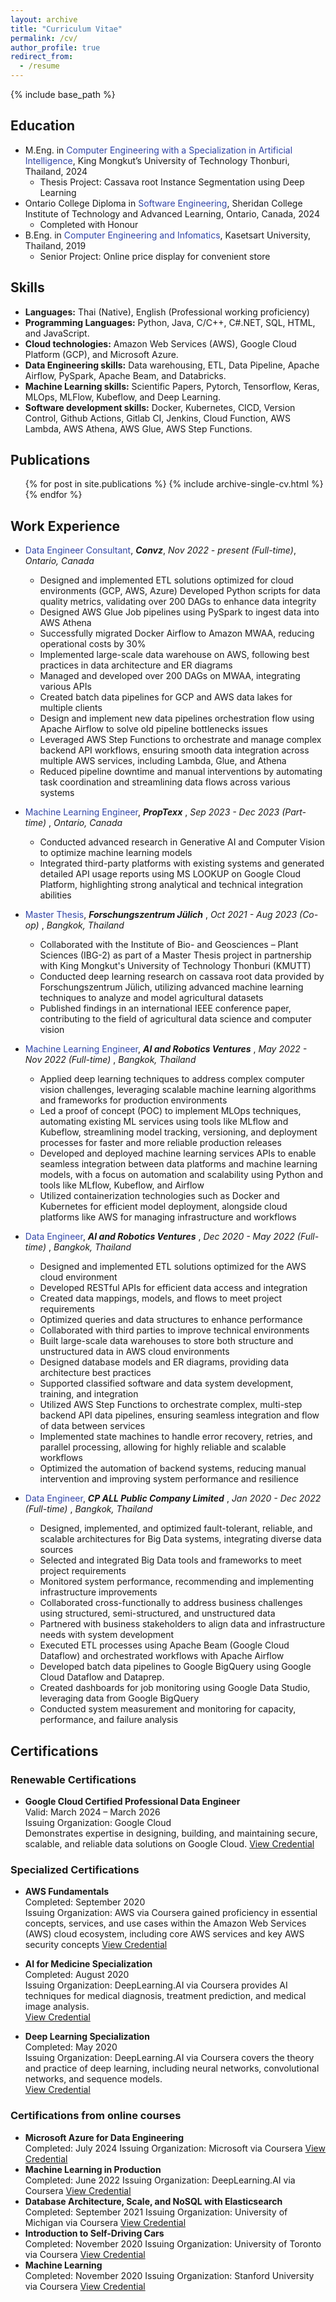 ```yaml
---
layout: archive
title: "Curriculum Vitae"
permalink: /cv/
author_profile: true
redirect_from:
  - /resume
---
```


{% include base_path %}

## Education

- M.Eng. in <span style="color: #3246a8;">Computer Engineering with a Specialization in Artificial Intelligence</span>, King Mongkut’s University of Technology Thonburi, Thailand, 2024
  - Thesis Project: Cassava root Instance Segmentation using Deep Learning
- Ontario College Diploma in <span style="color: #3246a8;">Software Engineering</span>, Sheridan College Institute of Technology and Advanced Learning, Ontario, Canada, 2024
  - Completed with Honour
- B.Eng. in <span style="color: #3246a8;">Computer Engineering and Infomatics</span>, Kasetsart University, Thailand, 2019
  - Senior Project: Online price display for convenient store

## Skills

- **Languages:** Thai (Native), English (Professional working proficiency)
- **Programming Languages:** Python, Java, C/C++, C#.NET, SQL, HTML, and JavaScript.
- **Cloud technologies:** Amazon Web Services (AWS), Google Cloud Platform (GCP), and Microsoft Azure.
- **Data Engineering skills:** Data warehousing, ETL, Data Pipeline, Apache Airflow, PySpark, Apache Beam, and
  Databricks.
- **Machine Learning skills:** Scientific Papers, Pytorch, Tensorflow, Keras, MLOps, MLFlow, Kubeflow, and Deep Learning.
- **Software development skills:** Docker, Kubernetes, CICD, Version Control, Github Actions, Gitlab CI, Jenkins, Cloud Function, AWS Lambda, AWS
  Athena, AWS Glue, AWS Step Functions.

## Publications

  <ul>{% for post in site.publications %}
    {% include archive-single-cv.html %}
  {% endfor %}</ul>
  
## Work Experience

- <span style="color: #3246a8;"> Data Engineer Consultant</span>, **_Convz_**, _Nov 2022 - present (Full-time)_, _Ontario, Canada_

  - Designed and implemented ETL solutions optimized for cloud environments (GCP, AWS, Azure)
    Developed Python scripts for data quality metrics, validating over 200 DAGs to enhance data integrity
  - Designed AWS Glue Job pipelines using PySpark to ingest data into AWS Athena
  - Successfully migrated Docker Airflow to Amazon MWAA, reducing operational costs by 30%
  - Implemented large-scale data warehouse on AWS, following best practices in data architecture and ER diagrams
  - Managed and developed over 200 DAGs on MWAA, integrating various APIs
  - Created batch data pipelines for GCP and AWS data lakes for multiple clients
  - Design and implement new data pipelines orchestration flow using Apache Airflow to solve old pipeline bottlenecks issues
  - Leveraged AWS Step Functions to orchestrate and manage complex backend API workflows, ensuring
    smooth data integration across multiple AWS services, including Lambda, Glue, and Athena
  - Reduced pipeline downtime and manual interventions by automating task coordination and streamlining data flows across various systems
    <br>

- <span style="color: #3246a8;"> Machine Learning Engineer</span>, **_PropTexx_** , _Sep 2023 - Dec 2023 (Part-time)_ , _Ontario, Canada_

  - Conducted advanced research in Generative AI and Computer Vision to optimize machine learning models
  - Integrated third-party platforms with existing systems and generated detailed API usage reports using MS LOOKUP on Google Cloud Platform, highlighting strong analytical and technical integration abilities
    <br>

- <span style="color: #3246a8;"> Master Thesis</span>, **_Forschungszentrum Jülich_** , _Oct 2021 - Aug 2023 (Co-op)_ , _Bangkok, Thailand_

  - Collaborated with the Institute of Bio- and Geosciences – Plant Sciences (IBG-2) as part of a Master Thesis project in partnership with King Mongkut's University of Technology Thonburi (KMUTT)
  - Conducted deep learning research on cassava root data provided by Forschungszentrum Jülich, utilizing advanced machine learning techniques to analyze and model agricultural datasets
  - Published findings in an international IEEE conference paper, contributing to the field of agricultural data science and computer vision
    <br>

- <span style="color: #3246a8;"> Machine Learning Engineer</span>, **_AI and Robotics Ventures_** , _May 2022 - Nov 2022 (Full-time)_ , _Bangkok, Thailand_
  - Applied deep learning techniques to address complex computer vision challenges, leveraging scalable machine learning algorithms and frameworks for production environments
  - Led a proof of concept (POC) to implement MLOps techniques, automating existing ML services using tools like MLflow and Kubeflow, streamlining model tracking, versioning, and deployment processes for faster and more reliable production releases
  - Developed and deployed machine learning services APIs to enable seamless integration between data platforms and machine learning models, with a focus on automation and scalability using Python and tools like MLflow, Kubeflow, and Airflow
  - Utilized containerization technologies such as Docker and Kubernetes for efficient model deployment, alongside cloud platforms like AWS for managing infrastructure and workflows
    <br>
- <span style="color: #3246a8;"> Data Engineer</span>, **_AI and Robotics Ventures_** , _Dec 2020 - May 2022 (Full-time)_ , _Bangkok, Thailand_

  - Designed and implemented ETL solutions optimized for the AWS cloud environment
  - Developed RESTful APIs for efficient data access and integration
  - Created data mappings, models, and flows to meet project requirements
  - Optimized queries and data structures to enhance performance
  - Collaborated with third parties to improve technical environments
  - Built large-scale data warehouses to store both structure and unstructured data in AWS cloud environments
  - Designed database models and ER diagrams, providing data architecture best practices
  - Supported classified software and data system development, training, and integration
  - Utilized AWS Step Functions to orchestrate complex, multi-step backend API data pipelines, ensuring seamless integration and flow of data between services
  - Implemented state machines to handle error recovery, retries, and parallel processing, allowing for highly reliable and scalable workflows
  - Optimized the automation of backend systems, reducing manual intervention and improving system performance and resilience
    <br>

- <span style="color: #3246a8;"> Data Engineer</span>, **_CP ALL Public Company Limited_** , _Jan 2020 - Dec 2022 (Full-time)_ , _Bangkok, Thailand_
  - Designed, implemented, and optimized fault-tolerant, reliable, and scalable architectures for Big Data
    systems, integrating diverse data sources
  - Selected and integrated Big Data tools and frameworks to meet project requirements
  - Monitored system performance, recommending and implementing infrastructure improvements
  - Collaborated cross-functionally to address business challenges using structured, semi-structured, and unstructured data
  - Partnered with business stakeholders to align data and infrastructure needs with system development
  - Executed ETL processes using Apache Beam (Google Cloud Dataflow) and orchestrated workflows with Apache Airflow
  - Developed batch data pipelines to Google BigQuery using Google Cloud Dataflow and Dataprep.
  - Created dashboards for job monitoring using Google Data Studio, leveraging data from Google BigQuery
  - Conducted system measurement and monitoring for capacity, performance, and failure analysis
    <br>

## Certifications

### Renewable Certifications

- **Google Cloud Certified Professional Data Engineer**  
  Valid: March 2024 – March 2026  
  Issuing Organization: Google Cloud  
  Demonstrates expertise in designing, building, and maintaining secure, scalable, and reliable data solutions on Google Cloud.
  [View Credential](https://google.accredible.com/bede8b54-2ecb-4dcb-8feb-18b93fcc93ec)

### Specialized Certifications

- **AWS Fundamentals**  
  Completed: September 2020  
  Issuing Organization: AWS via Coursera
  gained proficiency in essential concepts, services, and use cases within the Amazon Web Services (AWS) cloud ecosystem, including core AWS services and key AWS security concepts
  [View Credential](https://www.coursera.org/account/accomplishments/specialization/certificate/9XVLCWJX7PBM)
  <br>

- **AI for Medicine Specialization**  
  Completed: August 2020  
  Issuing Organization: DeepLearning.AI via Coursera
  provides AI techniques for medical diagnosis, treatment prediction, and medical image analysis.  
  [View Credential](https://www.coursera.org/account/accomplishments/specialization/certificate/KS76VHJ8TKSU)
  <br>

- **Deep Learning Specialization**  
   Completed: May 2020  
   Issuing Organization: DeepLearning.AI via Coursera
  covers the theory and practice of deep learning, including neural networks, convolutional networks, and sequence models.  
   [View Credential](https://www.coursera.org/account/accomplishments/specialization/certificate/4RBAQXNLAKWV)

### Certifications from online courses

- **Microsoft Azure for Data Engineering**  
  Completed: July 2024
  Issuing Organization: Microsoft via Coursera
  [View Credential](https://www.coursera.org/account/accomplishments/certificate/5ASREQP4YC7F)
  <br>
- **Machine Learning in Production**  
  Completed: June 2022
  Issuing Organization: DeepLearning.AI via Coursera
  [View Credential](https://www.coursera.org/account/accomplishments/certificate/3YN9B5Z89A6R)
  <br>
- **Database Architecture, Scale, and NoSQL with Elasticsearch**  
  Completed: September 2021
  Issuing Organization: University of Michigan via Coursera
  [View Credential](https://www.coursera.org/account/accomplishments/certificate/HJ4ESP2R33TE)
  <br>
- **Introduction to Self-Driving Cars**  
  Completed: November 2020
  Issuing Organization: University of Toronto via Coursera
  [View Credential](https://www.coursera.org/account/accomplishments/certificate/NEQ3)
  <br>
- **Machine Learning**  
  Completed: November 2020
  Issuing Organization: Stanford University via Coursera
  [View Credential](https://www.coursera.org/account/accomplishments/certificate/4XRGJ4VJM7JC)
